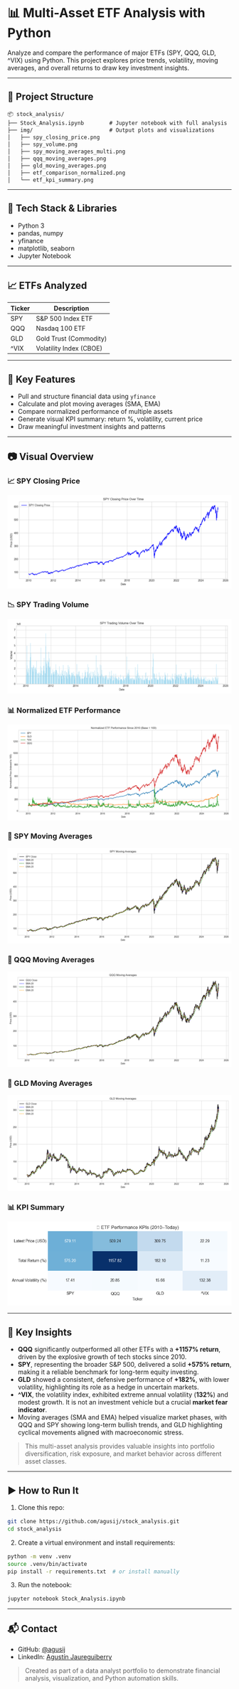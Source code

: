 # 📊 Multi-Asset ETF Analysis with Python

Analyze and compare the performance of major ETFs (SPY, QQQ, GLD, ^VIX) using Python. This project explores price trends, volatility, moving averages, and overall returns to draw key investment insights.

---

## 📁 Project Structure

```
📦 stock_analysis/
├── Stock_Analysis.ipynb        # Jupyter notebook with full analysis
├── img/                        # Output plots and visualizations
│   ├── spy_closing_price.png
│   ├── spy_volume.png
│   ├── spy_moving_averages_multi.png
│   ├── qqq_moving_averages.png
│   ├── gld_moving_averages.png
│   ├── etf_comparison_normalized.png
│   └── etf_kpi_summary.png
```

---

## 🧰 Tech Stack & Libraries

* Python 3
* pandas, numpy
* yfinance
* matplotlib, seaborn
* Jupyter Notebook

---

## 📈 ETFs Analyzed

| Ticker | Description             |
| ------ | ----------------------- |
| SPY    | S\&P 500 Index ETF      |
| QQQ    | Nasdaq 100 ETF          |
| GLD    | Gold Trust (Commodity)  |
| ^VIX   | Volatility Index (CBOE) |


---

## 🧠 Key Features

* Pull and structure financial data using `yfinance`
* Calculate and plot moving averages (SMA, EMA)
* Compare normalized performance of multiple assets
* Generate visual KPI summary: return %, volatility, current price
* Draw meaningful investment insights and patterns

---

## 📷 Visual Overview

### 📈 SPY Closing Price
![SPY Closing Price](img/spy_closing_price.png)

### 📉 SPY Trading Volume
![SPY Volume](img/spy_volume.png)

### 📊 Normalized ETF Performance
![Normalized Performance](img/etf_comparison_normalized.png)

### 🔁 SPY Moving Averages
![SPY MA](img/spy_moving_averages_multi.png)

### 🔁 QQQ Moving Averages
![QQQ MA](img/qqq_moving_averages.png)

### 🔁 GLD Moving Averages
![GLD MA](img/gld_moving_averages.png)

### 📊 KPI Summary
![ETF KPI Summary](img/etf_kpi_summary.png)

---

## 📌 Key Insights

* **QQQ** significantly outperformed all other ETFs with a **+1157% return**, driven by the explosive growth of tech stocks since 2010.
* **SPY**, representing the broader S\&P 500, delivered a solid **+575% return**, making it a reliable benchmark for long-term equity investing.
* **GLD** showed a consistent, defensive performance of **+182%**, with lower volatility, highlighting its role as a hedge in uncertain markets.
* **^VIX**, the volatility index, exhibited extreme annual volatility (**132%**) and modest growth. It is not an investment vehicle but a crucial **market fear indicator**.
* Moving averages (SMA and EMA) helped visualize market phases, with QQQ and SPY showing long-term bullish trends, and GLD highlighting cyclical movements aligned with macroeconomic stress.

> This multi-asset analysis provides valuable insights into portfolio diversification, risk exposure, and market behavior across different asset classes.

---

## ▶️ How to Run It

1. Clone this repo:

```bash
git clone https://github.com/agusij/stock_analysis.git
cd stock_analysis
```

2. Create a virtual environment and install requirements:

```bash
python -m venv .venv
source .venv/bin/activate
pip install -r requirements.txt  # or install manually
```

3. Run the notebook:

```bash
jupyter notebook Stock_Analysis.ipynb
```

---

## 📬 Contact

* GitHub: [@agusij](https://github.com/agusij)
* LinkedIn: [Agustín Jaureguiberry](https://linkedin.com/in/aijaureguiberry)

> Created as part of a data analyst portfolio to demonstrate financial analysis, visualization, and Python automation skills.
